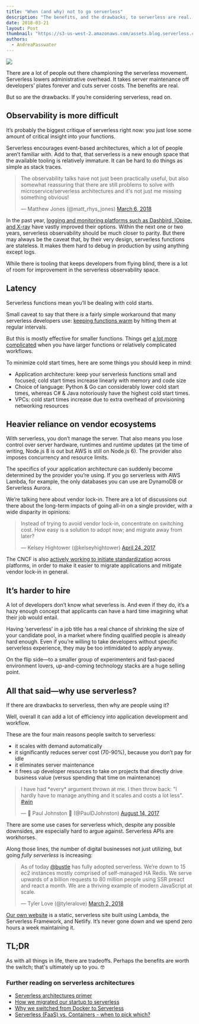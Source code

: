 ```yaml
---
title: "When (and why) not to go serverless"
description: "The benefits, and the drawbacks, to serverless are real. When (and why) not to go serverless."
date: 2018-03-21
layout: Post
thumbnail: "https://s3-us-west-2.amazonaws.com/assets.blog.serverless.com/why-not/why-not-thumb.png"
authors:
  - AndreaPasswater
---
```


<image src="https://s3-us-west-2.amazonaws.com/assets.blog.serverless.com/why-not/why-not-header.png">

There are a lot of people out there championing the serverless movement. Serverless lowers administrative overhead. It takes server maintenance off developers’ plates forever and cuts server costs. The benefits are real.

But so are the drawbacks. If you’re considering serverless, read on.

## Observability is more difficult

It’s probably the biggest critique of serverless right now: you just lose some amount of critical insight into your functions.

Serverless encourages event-based architectures, which a lot of people aren’t familiar with. Add to that, that serverless is a new enough space that the available tooling is relatively immature. It can be hard to do things as simple as stack traces.

<blockquote class="twitter-tweet" data-conversation="none" data-lang="en"><p lang="en" dir="ltr">The observability talks have not just been practically useful, but also somewhat reassuring that there are still problems to solve with microservice/serverless architectures and it&#39;s not just me missing something obvious!</p>&mdash; Matthew Jones (@matt_rhys_jones) <a href="https://twitter.com/matt_rhys_jones/status/971046522744983552?ref_src=twsrc%5Etfw">March 6, 2018</a></blockquote>
<script async src="https://platform.twitter.com/widgets.js" charset="utf-8"></script>

In the past year, [logging and monitoring platforms such as Dashbird, IOpipe, and X-ray](https://serverless.com/blog/best-tools-serverless-observability/) have vastly improved their options. Within the next one or two years, serverless observability should be much closer to parity. But there may always be the caveat that, by their very design, serverless functions are stateless. It makes them hard to debug in production by using anything except logs.

While there is tooling that keeps developers from flying blind, there is a lot of room for improvement in the serverless observability space.

## Latency

Serverless functions mean you’ll be dealing with cold starts.

Small caveat to say that there *is* a fairly simple workaround that many serverless developers use: [keeping functions warm](https://serverless.com/blog/keep-your-lambdas-warm/) by hitting them at regular intervals.

But this is mostly effective for smaller functions. Things get [a lot more complicated](https://theburningmonk.com/2018/02/aws-lambda-monolithic-functions-wont-help-you-with-cold-starts/) when you have larger functions or relatively complicated workflows.

To minimize cold start times, here are some things you should keep in mind:
- Application architecture: keep your serverless functions small and focused; cold start times increase linearly with memory and code size
- Choice of language: Python & Go can considerably lower cold start times, whereas C# & Java notoriously have the highest cold start times.
- VPCs: cold start times increase due to extra overhead of provisioning networking resources

## Heavier reliance on vendor ecosystems

With serverless, you don’t manage the server. That also means you lose control over server hardware, runtimes and runtime updates (at the time of writing, Node.js 8 is out but AWS is still on Node.js 6). The provider also imposes concurrency and resource limits.

The specifics of your application architecture can suddenly become determined by the provider you’re using. If you go serverless with AWS Lambda, for example, the only databases you can use are DynamoDB or Serverless Aurora.

We’re talking here about vendor lock-in. There are a lot of discussions out there about the long-term impacts of going all-in on a single provider, with a wide disparity in opinions:

<blockquote class="twitter-tweet" data-lang="en"><p lang="en" dir="ltr">Instead of trying to avoid vendor lock-in, concentrate on switching cost. How easy is a solution to adopt now; and migrate away from later?</p>&mdash; Kelsey Hightower (@kelseyhightower) <a href="https://twitter.com/kelseyhightower/status/856606909608194049?ref_src=twsrc%5Etfw">April 24, 2017</a></blockquote>
<script async src="https://platform.twitter.com/widgets.js" charset="utf-8"></script>

The CNCF is also [actively working to initiate standardization](https://openevents.io/) across platforms, in order to make it easier to migrate applications and mitigate vendor lock-in in general.

## It’s harder to hire

A lot of developers don’t know what severless is. And even if they do, it’s a hazy enough concept that applicants can have a hard time imagining what their job would entail.

Having ‘serverless’ in a job title has a real chance of shrinking the size of your candidate pool, in a market where finding qualified people is already hard enough. Even if you’re willing to take developers without specific serverless experience, they may be too intimidated to apply anyway.

On the flip side—to a smaller group of experimenters and fast-paced environment lovers, up-and-coming technology stacks are a huge selling point.

## All that said—why use serverless?

If there are drawbacks to serverless, then why are people using it?

Well, overall it can add a lot of efficiency into application development and workflow.

These are the four main reasons people switch to serverless:
- it scales with demand automatically
- it significantly reduces server cost (70-90%), because you don’t pay for idle
- it eliminates server maintenance
- it frees up developer resources to take on projects that directly drive business value (versus spending that time on maintenance)

<blockquote class="twitter-tweet" data-lang="en"><p lang="en" dir="ltr">I have had *every* argument thrown at me. I then throw back: &quot;I hardly have to manage anything and it scales and costs a lot less&quot;. <a href="https://twitter.com/hashtag/win?src=hash&amp;ref_src=twsrc%5Etfw">#win</a></p>&mdash; 🦄 Paul Johnston 🦄 (@PaulDJohnston) <a href="https://twitter.com/PaulDJohnston/status/897050658876125184?ref_src=twsrc%5Etfw">August 14, 2017</a></blockquote>
<script async src="https://platform.twitter.com/widgets.js" charset="utf-8"></script>

There are some use cases for serverless which, despite any possible downsides, are especially hard to argue against. Serverless APIs are workhorses.

Along those lines, the number of digital businesses not just utilizing, but going *fully serverless* is increasing:

<blockquote class="twitter-tweet" data-lang="en"><p lang="en" dir="ltr">As of today <a href="https://twitter.com/bustle?ref_src=twsrc%5Etfw">@bustle</a> has fully adopted serverless. We’re down to 15 ec2 instances mostly comprised of self-managed HA Redis. We serve upwards of a billion requests to 80 million people using SSR preact and react a month. We are a thriving example of modern JavaScript at scale.</p>&mdash; Tyler Love (@tyleralove) <a href="https://twitter.com/tyleralove/status/969446548034785280?ref_src=twsrc%5Etfw">March 2, 2018</a></blockquote>
<script async src="https://platform.twitter.com/widgets.js" charset="utf-8"></script>

[Our own website](https://github.com/serverless/site) is a static, serverless site built using Lambda, the Serverless Framework, and Netlify. It’s never gone down and we spend zero hours a week maintaining it.

## TL;DR

As with all things in life, there are tradeoffs. Perhaps the benefits are worth the switch; that's ultimately up to you. 🤓

### Further reading on serverless architectures

- [Serverless architectures primer](https://serverless.com/learn/)
- [How we migrated our startup to serverless](https://read.acloud.guru/our-serverless-journey-part-2-908d76d03716)
- [Why we switched from Docker to Serverless](https://serverless.com/blog/why-we-switched-from-docker-to-serverless/)
- [Serverless (FaaS) vs. Containers - when to pick which?](https://serverless.com/blog/serverless-faas-vs-containers/)
